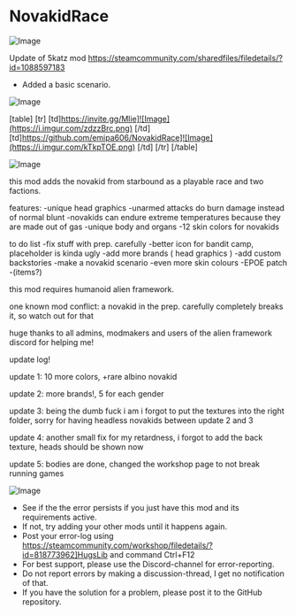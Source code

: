# NovakidRace

![Image](https://i.imgur.com/WAEzk68.png)

Update of 5katz mod
https://steamcommunity.com/sharedfiles/filedetails/?id=1088597183

- Added a basic scenario.

![Image](https://i.imgur.com/7Gzt3Rg.png)


[table]
	[tr]
		[td]https://invite.gg/Mlie]![Image](https://i.imgur.com/zdzzBrc.png)
[/td]
		[td]https://github.com/emipa606/NovakidRace]![Image](https://i.imgur.com/kTkpTOE.png)
[/td]
	[/tr]
[/table]
	
![Image](https://i.imgur.com/NOW7jU1.png)


this mod adds the novakid from starbound as a playable race and two factions.

features:
-unique head graphics
-unarmed attacks do burn damage instead of normal blunt
-novakids can endure extreme temperatures because they are made out of gas
-unique body and organs
-12 skin colors for novakids

to do list
-fix stuff with prep. carefully
-better icon for bandit camp, placeholder is kinda ugly
-add more brands ( head graphics )
-add custom backstories
-make a novakid scenario
-even more skin colours
-EPOE patch
-(items?)


this mod requires humanoid alien framework.

one known mod conflict: a novakid in the prep. carefully completely breaks it, so watch out for that

huge thanks to all admins, modmakers and users of the alien framework discord for helping me!

update log!

update 1: 10 more colors, +rare albino novakid

update 2: more brands!, 5 for each gender

update 3: being the dumb fuck i am i forgot to put the textures into the right folder, sorry for having headless novakids between update 2 and 3


update 4: another small fix for my retardness, i forgot to add the back texture, heads should be shown now

update 5: bodies are done, changed the workshop page to not break running games


![Image](https://i.imgur.com/Rs6T6cr.png)



-  See if the the error persists if you just have this mod and its requirements active.
-  If not, try adding your other mods until it happens again.
-  Post your error-log using https://steamcommunity.com/workshop/filedetails/?id=818773962]HugsLib and command Ctrl+F12
-  For best support, please use the Discord-channel for error-reporting.
-  Do not report errors by making a discussion-thread, I get no notification of that.
-  If you have the solution for a problem, please post it to the GitHub repository.




